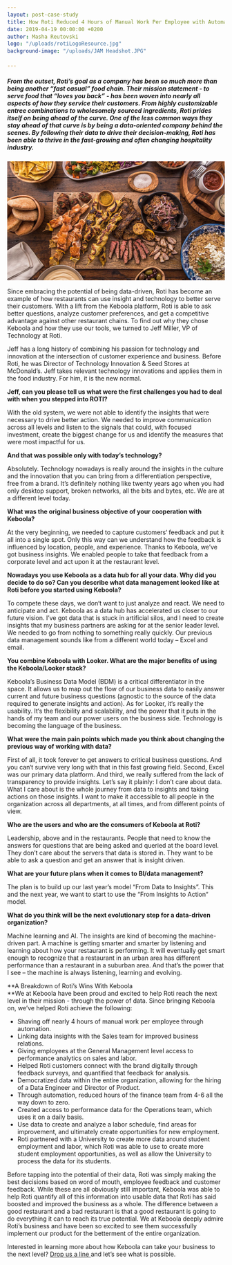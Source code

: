 ```yaml
---
layout: post-case-study
title: How Roti Reduced 4 Hours of Manual Work Per Employee with Automation
date: 2019-04-19 00:00:00 +0200
author: Masha Reutovski
logo: "/uploads/rotiLogoResource.jpg"
background-image: "/uploads/JAM Headshot.JPG"

---
```

##### From the outset, Roti’s goal as a company has been so much more than being another “fast casual” food chain. Their mission statement - to serve food that “loves you back” - has been woven into nearly all aspects of how they service their customers. From highly customizable entree combinations to wholesomely sourced ingredients, Roti prides itself on being ahead of the curve. One of the less common ways they stay ahead of that curve is by being a data-oriented company behind the scenes. By following their data to drive their decision-making, Roti has been able to thrive in the fast-growing and often changing hospitality industry.

[![](/uploads/rollover-food2.jpg)](https://roti.com/)

Since embracing the potential of being data-driven, Roti has become an example of how restaurants can use insight and technology to better serve their customers. With a lift from the Keboola platform, Roti is able to ask better questions, analyze customer preferences, and get a competitive advantage against other restaurant chains. To find out why they chose Keboola and how they use our tools, we turned to Jeff Miller, VP of Technology at Roti.

Jeff has a long history of combining his passion for technology and innovation at the intersection of customer experience and business. Before Roti, he was Director of Technology Innovation & Seed Stores at McDonald’s. Jeff takes relevant technology innovations and applies them in the food industry. For him, it is the new normal.

**Jeff, can you please tell us what were the first challenges you had to deal with when you stepped into ROTI?**

With the old system, we were not able to identify the insights that were necessary to drive better action. We needed to improve communication across all levels and listen to the signals that could, with focused investment, create the biggest change for us and identify the measures that were most impactful for us.

**And that was possible only with today’s technology?**

Absolutely. Technology nowadays is really around the insights in the culture and the innovation that you can bring from a differentiation perspective, free from a brand. It’s definitely nothing like twenty years ago when you had only desktop support, broken networks, all the bits and bytes, etc. We are at a different level today.

**What was the original business objective of your cooperation with Keboola?**

At the very beginning, we needed to capture customers‘ feedback and put it all into a single spot. Only this way can we understand how the feedback is influenced by location, people, and experience. Thanks to Keboola, we’ve got business insights. We enabled people to take that feedback from a corporate level and act upon it at the restaurant level.

**Nowadays you use Keboola as a data hub for all your data. Why did you decide to do so? Can you describe what data management looked like at Roti before you started using Keboola?**

To compete these days, we don‘t want to just analyze and react. We need to anticipate and act. Keboola as a data hub has accelerated us closer to our future vision. I’ve got data that is stuck in artificial silos, and I need to create insights that my business partners are asking for at the senior leader level. We needed to go from nothing to something really quickly. Our previous data management sounds like from a different world today – Excel and email.

**You combine Keboola with Looker. What are the major benefits of using the Keboola/Looker stack?**

Keboola’s Business Data Model (BDM) is a critical differentiator in the space. It allows us to map out the flow of our business data to easily answer current and future business questions (agnostic to the source of the data required to generate insights and action). As for Looker, it‘s really the usability. It‘s the flexibility and scalability, and the power that it puts in the hands of my team and our power users on the business side. Technology is becoming the language of the business.

**What were the main pain points which made you think about changing the previous way of working with data?**

First of all, it took forever to get answers to critical business questions. And you can‘t survive very long with that in this fast growing field. Second, Excel was our primary data platform. And third, we really suffered from the lack of transparency to provide insights. Let’s say it plainly: I don’t care about data. What I care about is the whole journey from data to insights and taking actions on those insights. I want to make it accessible to all people in the organization across all departments, at all times, and from different points of view.

**Who are the users and who are the consumers of Keboola at Roti?**

Leadership, above and in the restaurants. People that need to know the answers for questions that are being asked and queried at the board level. They don’t care about the servers that data is stored in. They want to be able to ask a question and get an answer that is insight driven.

**What are your future plans when it comes to BI/data management?**

The plan is to build up our last year’s model “From Data to Insights”. This and the next year, we want to start to use the “From Insights to Action“ model.

**What do you think will be the next evolutionary step for a data-driven organization?**

Machine learning and AI. The insights are kind of becoming the machine-driven part. A machine is getting smarter and smarter by listening and learning about how your restaurant is performing. It will eventually get smart enough to recognize that a restaurant in an urban area has different performance than a restaurant in a suburban area. And that’s the power that I see – the machine is always listening, learning and evolving.

\**A Breakdown of Roti’s Wins With Keboola  
\**We at Keboola have been proud and excited to help Roti reach the next level in their mission - through the power of data. Since bringing Keboola on, we’ve helped Roti achieve the following:

* Shaving off nearly 4 hours of manual work per employee through automation.
* Linking data insights with the Sales team for improved business relations.
* Giving employees at the General Management level access to performance analytics on sales and labor.
* Helped Roti customers connect with the brand digitally through feedback surveys, and quantified that feedback for analysis.
* Democratized data within the entire organization, allowing for the hiring of a Data Engineer and Director of Product.
* Through automation, reduced hours of the finance team from 4-6 all the way down to zero.
* Created access to performance data for the Operations team, which uses it on a daily basis.
* Use data to create and analyze a labor schedule, find areas for improvement, and ultimately create opportunities for new employment.
* Roti partnered with a University to create more data around student employment and labor, which Roti was able to use to create more student employment opportunities, as well as allow the University to process the data for its students.

Before tapping into the potential of their data, Roti was simply making the best decisions based on word of mouth, employee feedback and customer feedback. While these are all obviously still important, Keboola was able to help Roti quantify all of this information into usable data that Roti has said boosted and improved the business as a whole. The difference between a good restaurant and a bad restaurant is that a good restaurant is going to do everything it can to reach its true potential. We at Keboola deeply admire Roti’s business and have been so excited to see them successfully implement our product for the betterment of the entire organization.

Interested in learning more about how Keboola can take your business to the next level? [Drop us a line ](https://keboola.drift.click/88e6ae2f-18d0-4872-9250-183cbe01eba8)and let’s see what is possible.